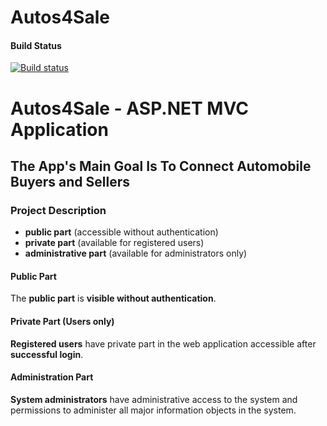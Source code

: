 # Autos4Sale
#### Build Status
[![Build status](https://ci.appveyor.com/api/projects/status/oc79c9qrcxtipfhq?svg=true)](https://ci.appveyor.com/project/shopOFF/autos4sale)

# Autos4Sale - ASP.NET MVC  Application

## The App's Main Goal Is To Connect Automobile Buyers and Sellers

### Project Description

* **public part** (accessible without authentication)
* **private part** (available for registered users)
* **administrative part** (available for administrators only)

#### Public Part

The **public part** is **visible without authentication**.


#### Private Part (Users only)

**Registered users** have private part in the web application accessible after **successful login**.


#### Administration Part

**System administrators** have administrative access to the system and permissions to administer all major information objects in the system.

